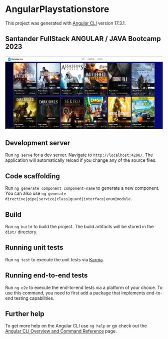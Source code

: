# AngularPlaystationstore

This project was generated with [Angular CLI](https://github.com/angular/angular-cli) version 17.3.1.

## Santander FullStack ANGULAR / JAVA Bootcamp 2023

<div align="center">
<img alt="Desafio Angular Recriando Interface PlayStation Store - Santander Bootcamp 2023" title="Desafio Recriando Interface PlayStation Store - Santander Bootcamp 2023" width="650px" src="https://github.com/jciterceros/angular-playstationstore/blob/5101023e5e93a6fc60ddffaafb6eb457a71bd8fe/src/assets/Simulando%20PlayStation%20Store.PNG">
</div>

## Development server

Run `ng serve` for a dev server. Navigate to `http://localhost:4200/`. The application will automatically reload if you change any of the source files.

## Code scaffolding

Run `ng generate component component-name` to generate a new component. You can also use `ng generate directive|pipe|service|class|guard|interface|enum|module`.

## Build

Run `ng build` to build the project. The build artifacts will be stored in the `dist/` directory.

## Running unit tests

Run `ng test` to execute the unit tests via [Karma](https://karma-runner.github.io).

## Running end-to-end tests

Run `ng e2e` to execute the end-to-end tests via a platform of your choice. To use this command, you need to first add a package that implements end-to-end testing capabilities.

## Further help

To get more help on the Angular CLI use `ng help` or go check out the [Angular CLI Overview and Command Reference](https://angular.io/cli) page.
